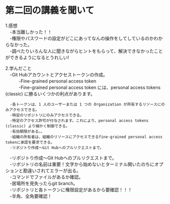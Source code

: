 # 第二回の講義を聞いて
1.感想  
　-本当難しかった！！  
　-権限やパスワードの設定がどこにあってなんの操作をしてしているのかわからなかった。  
　-調べたりいろんな人に聞きながらヒントをもらって、解決できなかったことができるようになるとうれしい!


2.学んだこと  
　-Git Hubアカウントとアクセストークンの作成。  
　　　-Fine-grained personal access token  
　　　-Fine-grained personal access token には、personal access tokens (classic) に勝るいくつかの利点があります。

      -各トークンは、1 人のユーザーまたは 1 つの Organization が所有するリソースにのみアクセスできる。
      -特定のリポジトリにのみアクセスできる。
      -特定のアクセス許可が付与されます。これにより、personal access tokens (classic) より細かく制御できる。
      -有効期限がある。。
      -組織の所有者は、組織のリソースにアクセスできるfine-grained personal access tokenに承認を要求できる。
      -リポジトり作成～Git Hubへのプルリクエストまで。


　-リポジトり作成～Git Hubへのプルリクエストまで。  
　-リポジトリの名前は重要！文字から始めないとターミナル開いたのちにオプションと勘違いされてエラーが出る。  
　-コマンドでファイルがあるか確認。  
　-居場所を見失ったらgit branch。  
　-リポジトリと各トークンに権限設定があるから要確認！！！  
　-半角、全角要確認！
